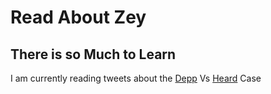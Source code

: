 # Read About Zey
## There is so Much to Learn
I am currently reading tweets about the [Depp](https://www.google.com/search?q=johnny+depp&rlz=1CATIHM_enUS981US981&sxsrf=ALiCzsaTFqhn88AAMf7oy2YIQA8HqPVBkg:1651628258244&tbm=isch&source=iu&ictx=1&vet=1&fir=slbsITDm5O6LfM%252CMu63WbYrz-P9fM%252C_%253BhGZirjhMJ1f40M%252CIU5BY86Eig8lpM%252C_%253BQivBkoU4_Jv7GM%252CCVFG6l_3phm3VM%252C_%253BBtS5I4tE3azoHM%252C-gaG5a_6dcSn3M%252C_&usg=AI4_-kTmg0urX98_X_lh8aHjTOBUK2bQww&sa=X&ved=2ahUKEwjsuYjd2sT3AhUTH80KHa9lBe0Q_h16BAgkEAE#imgrc=hGZirjhMJ1f40M) Vs [Heard](https://www.google.com/imgres?imgurl=https%3A%2F%2Fmedia1.s-nbcnews.com%2Fi%2Frockcms%2F2022-05%2F45392%2F20220501-Amber-Heard-mc-0725p-f4d602_d5f8ee407bc4381cf8bc3f375ac249a74dca5e01.jpg&imgrefurl=https%3A%2F%2Fwww.nbcnews.com%2Fpop-culture%2Fcelebrity%2Fdays-testimony-johnny-depp-amber-heard-fires-pr-team-rcna26856&tbnid=qaycvWM5O_Bs2M&vet=12ahUKEwjL9eqq28T3AhVJAM0KHQgRC8UQMygDegUIARDlAQ..i&docid=lYsfhGyslupxSM&w=6000&h=4000&q=amber%20heard&ved=2ahUKEwjL9eqq28T3AhVJAM0KHQgRC8UQMygDegUIARDlAQ) Case
